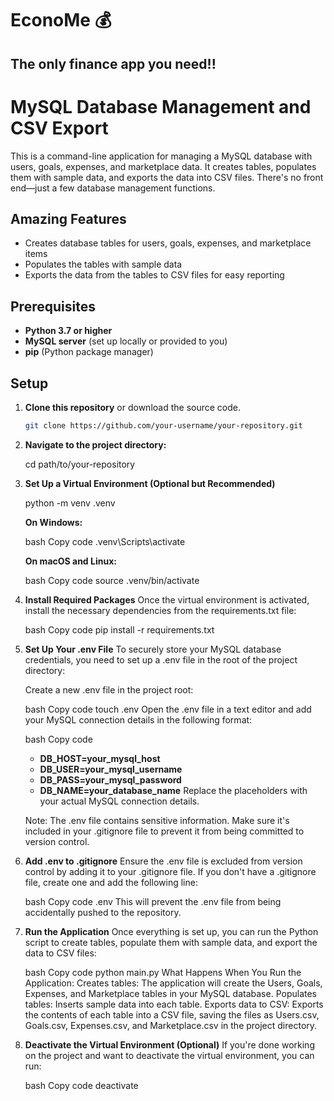 # EconoMe 💰
## The only finance app you need!!
# MySQL Database Management and CSV Export

This is a command-line application for managing a MySQL database with users, goals, expenses, and marketplace data. It creates tables, populates them with sample data, and exports the data into CSV files. There's no front end—just a few database management functions.

## Amazing Features

- Creates database tables for users, goals, expenses, and marketplace items
- Populates the tables with sample data
- Exports the data from the tables to CSV files for easy reporting

## Prerequisites

- **Python 3.7 or higher**
- **MySQL server** (set up locally or provided to you)
- **pip** (Python package manager)

## Setup

1. **Clone this repository** or download the source code.

   ```bash
   git clone https://github.com/your-username/your-repository.git

2. **Navigate to the project directory:**

    cd path/to/your-repository

3. **Set Up a Virtual Environment (Optional but Recommended)**

    python -m venv .venv

    **On Windows:**

   bash
    Copy code
    .venv\Scripts\activate


   **On macOS and Linux:**

    bash
    Copy code
    source .venv/bin/activate

4. **Install Required Packages**
    Once the virtual environment is activated, install the necessary dependencies from the requirements.txt file:

    bash
    Copy code
    pip install -r requirements.txt
5. **Set Up Your .env File**
    To securely store your MySQL database credentials, you need to set up a .env file in the root of the project directory:

    Create a new .env file in the project root:

    bash
    Copy code
    touch .env
    Open the .env file in a text editor and add your MySQL connection details in the following format:

    bash
    Copy code

   - **DB_HOST=your_mysql_host**
   - **DB_USER=your_mysql_username**
   - **DB_PASS=your_mysql_password**
   - **DB_NAME=your_database_name**
    Replace the placeholders with your actual MySQL connection details.

    Note: The .env file contains sensitive information. Make sure it's included in your .gitignore file to prevent it from being committed to version control. 

6. **Add .env to .gitignore**
    Ensure the .env file is excluded from version control by adding it to your .gitignore file. If you don't have a .gitignore file, create one and add the following line:

    bash
    Copy code
    .env
    This will prevent the .env file from being accidentally pushed to the repository.

7. **Run the Application**
    Once everything is set up, you can run the Python script to create tables, populate them with sample data, and export the data to CSV files:

    bash
    Copy code
    python main.py
    What Happens When You Run the Application:
    Creates tables: The application will create the Users, Goals, Expenses, and Marketplace tables in your MySQL database.
    Populates tables: Inserts sample data into each table.
    Exports data to CSV: Exports the contents of each table into a CSV file, saving the files as Users.csv, Goals.csv, Expenses.csv, and Marketplace.csv in the project directory.

8. **Deactivate the Virtual Environment (Optional)**
    If you're done working on the project and want to deactivate the virtual environment, you can run:

    bash
    Copy code
    deactivate
